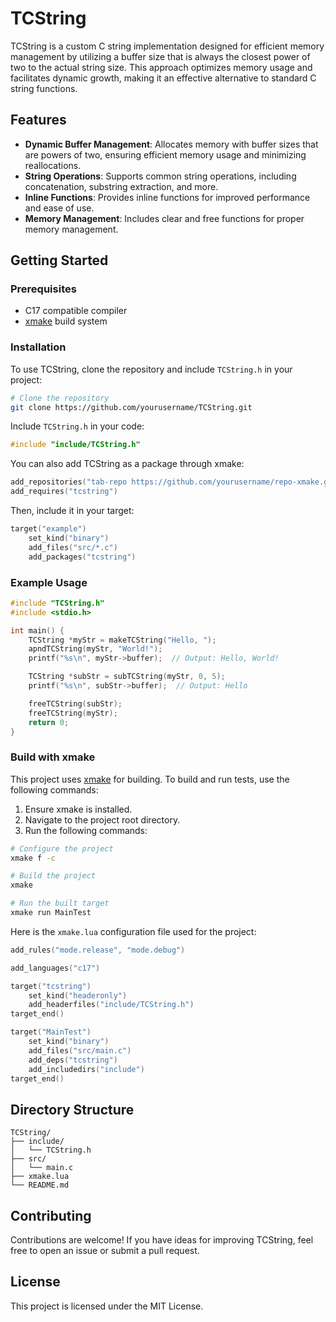 # TCString

TCString is a custom C string implementation designed for efficient memory management by utilizing a buffer size that is always the closest power of two to the actual string size. This approach optimizes memory usage and facilitates dynamic growth, making it an effective alternative to standard C string functions.

## Features

- **Dynamic Buffer Management**: Allocates memory with buffer sizes that are powers of two, ensuring efficient memory usage and minimizing reallocations.
- **String Operations**: Supports common string operations, including concatenation, substring extraction, and more.
- **Inline Functions**: Provides inline functions for improved performance and ease of use.
- **Memory Management**: Includes clear and free functions for proper memory management.

## Getting Started

### Prerequisites

- C17 compatible compiler
- [xmake](https://xmake.io) build system

### Installation

To use TCString, clone the repository and include `TCString.h` in your project:

```sh
# Clone the repository
git clone https://github.com/yourusername/TCString.git
```

Include `TCString.h` in your code:

```c
#include "include/TCString.h"
```

You can also add TCString as a package through xmake:

```lua
add_repositories("tab-repo https://github.com/yourusername/repo-xmake.git")
add_requires("tcstring")
```

Then, include it in your target:

```lua
target("example")
    set_kind("binary")
    add_files("src/*.c")
    add_packages("tcstring")
```

### Example Usage

```c
#include "TCString.h"
#include <stdio.h>

int main() {
    TCString *myStr = makeTCString("Hello, ");
    apndTCString(myStr, "World!");
    printf("%s\n", myStr->buffer);  // Output: Hello, World!

    TCString *subStr = subTCString(myStr, 0, 5);
    printf("%s\n", subStr->buffer);  // Output: Hello

    freeTCString(subStr);
    freeTCString(myStr);
    return 0;
}
```

### Build with xmake

This project uses [xmake](https://xmake.io) for building. To build and run tests, use the following commands:

1. Ensure xmake is installed.
2. Navigate to the project root directory.
3. Run the following commands:

```sh
# Configure the project
xmake f -c

# Build the project
xmake

# Run the built target
xmake run MainTest
```

Here is the `xmake.lua` configuration file used for the project:

```lua
add_rules("mode.release", "mode.debug")

add_languages("c17")

target("tcstring")
    set_kind("headeronly")
    add_headerfiles("include/TCString.h")
target_end()

target("MainTest")
    set_kind("binary")
    add_files("src/main.c")
    add_deps("tcstring")
    add_includedirs("include")
target_end()
```

## Directory Structure

```
TCString/
├── include/
│   └── TCString.h
├── src/
│   └── main.c
├── xmake.lua
└── README.md
```

## Contributing

Contributions are welcome! If you have ideas for improving TCString, feel free to open an issue or submit a pull request.

## License

This project is licensed under the MIT License.
